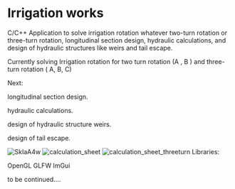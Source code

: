 
# Irrigation works
C/C++ Application to solve irrigation rotation whatever two-turn rotation or three-turn rotation, longitudinal section design, hydraulic calculations, and design of hydraulic structures like weirs and tail escape.

Currently solving Irrigation rotation for two turn rotation (A , B ) and three-turn rotation ( A, B, C)

Next:

longitudinal section design.

hydraulic calculations.

design of hydraulic structure weirs.

design of tail escape.

![SkIaA4w](https://user-images.githubusercontent.com/1581458/165882176-5fadfd07-7c73-4f9a-a8c5-e4d6ae3c70f6.png)
![calculation_sheet](https://user-images.githubusercontent.com/1581458/165882007-7a2a8ade-0997-4a13-9675-2d758620bb1e.png)
![calculation_sheet_threeturn](https://user-images.githubusercontent.com/1581458/165882012-c110cd90-9eb0-4fdf-91e8-9f5396b48906.png)
Libraries:

OpenGL
GLFW
ImGui

to be continued....

